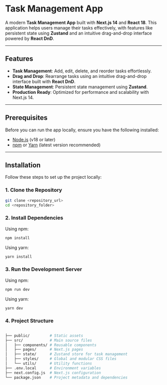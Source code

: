 # Task Management App

A modern **Task Management App** built with **Next.js 14** and **React 18**. This application helps users manage their tasks effectively, with features like persistent state using **Zustand** and an intuitive drag-and-drop interface powered by **React DnD**.

---

## Features

- **Task Management**: Add, edit, delete, and reorder tasks effortlessly.
- **Drag and Drop**: Rearrange tasks using an intuitive drag-and-drop interface built with **React DnD**.
- **State Management**: Persistent state management using **Zustand**.
- **Production Ready**: Optimized for performance and scalability with Next.js 14.

---

## Prerequisites

Before you can run the app locally, ensure you have the following installed:

- [Node.js](https://nodejs.org/) (v18 or later)
- [npm](https://www.npmjs.com/) or [Yarn](https://yarnpkg.com/) (latest version recommended)

---

## Installation

Follow these steps to set up the project locally:

### 1. Clone the Repository

```bash
git clone <repository_url>
cd <repository_folder>
```

### 2. Install Dependencies

Using npm:

```bash
npm install
```

Using yarn:

```bash
yarn install
```

### 3. Run the Development Server

Using npm:

```bash
npm run dev
```

Using yarn:

```bash
yarn dev
```

### 4. Project Structure

```bash

├── public/         # Static assets
├── src/            # Main source files
│   ├── components/ # Reusable components
│   ├── pages/      # Next.js pages
│   ├── state/      # Zustand store for task management
│   ├── styles/     # Global and modular CSS files
│   └── utils/      # Utility functions
├── .env.local      # Environment variables
├── next.config.js  # Next.js configuration
└── package.json    # Project metadata and dependencies
```
